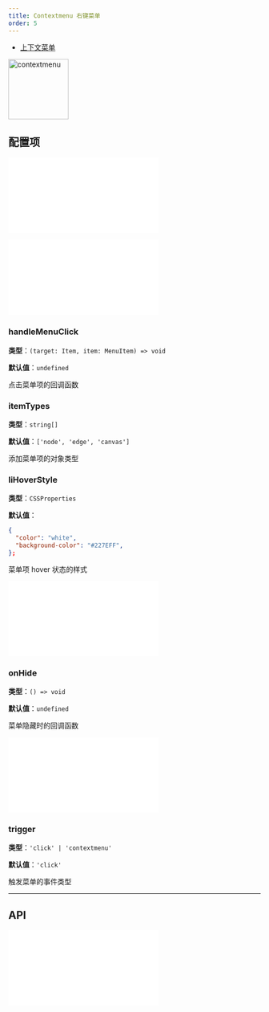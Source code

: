 ```yaml
---
title: Contextmenu 右键菜单
order: 5
---
```


- [上下文菜单](/examples/tool/contextMenu/#contextMenu)

<img alt="contextmenu" src="https://mdn.alipayobjects.com/huamei_qa8qxu/afts/img/A*665CS41sG2oAAAAAAAAAAAAADmJ7AQ/original" height='120'/>

## 配置项

<embed src="../../common/IPluginBaseConfig.zh.md"></embed>

<embed src="../../common/PluginGetContent.zh.md"></embed>

### handleMenuClick

**类型**：`(target: Item, item: MenuItem) => void`

**默认值**：`undefined`

点击菜单项的回调函数

### itemTypes

**类型**：`string[]`

**默认值**：`['node', 'edge', 'canvas']`

添加菜单项的对象类型

### liHoverStyle

**类型**：`CSSProperties`

**默认值**：

```json
{
  "color": "white",
  "background-color": "#227EFF",
};
```

菜单项 hover 状态的样式

<embed src="../../common/PluginLoadingContent.zh.md"></embed>

### onHide

**类型**：`() => void`

**默认值**：`undefined`

菜单隐藏时的回调函数

<embed src="../../common/PluginShouldBegin.zh.md"></embed>

### trigger

**类型**：`'click' | 'contextmenu'`

**默认值**：`'click'`

触发菜单的事件类型

---

## API

<embed src="../../common/PluginAPIDestroy.zh.md"></embed>
